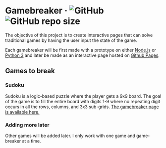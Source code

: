 # Gamebreaker &middot; ![GitHub](https://img.shields.io/github/license/sevora/gamebreaker) ![GitHub repo size](https://img.shields.io/github/repo-size/sevora/gamebreaker)
The objective of this project is to create interactive pages that can solve traditional games by having the user input the state of the game. 

Each gamebreaker will be first made with a prototype on either [Node.js](https://nodejs.org) or [Python 3](https://www.python.org/) and later be made as an interactive page hosted on [Github Pages](https://pages.github.com/).

## Games to break
### Sudoku
Sudoku is a logic-based puzzle where the player gets a 9x9 board. The goal of the game is to fill the entire board with digits 1-9 where no repeating digit occurs in all the rows, columns, and 3x3 sub-grids. [The gamebreaker page is available here.](https://sevora.github.io/gamebreaker/sudoku/)

### Adding more later
Other games will be added later. I only work with one game and game-breaker at a time.
